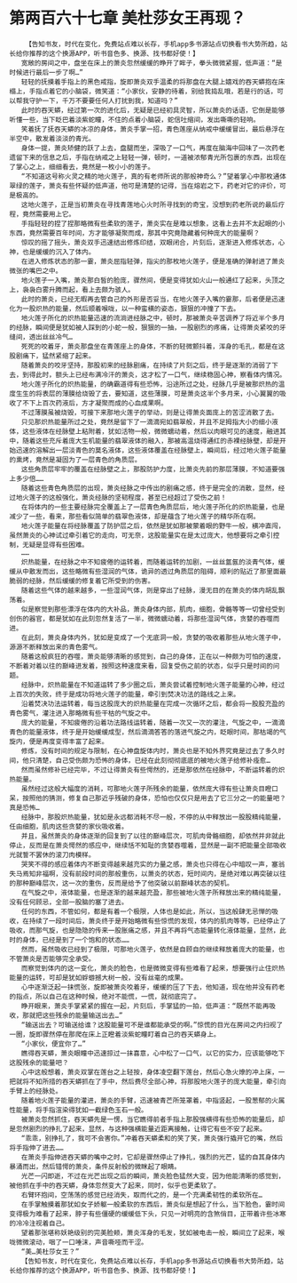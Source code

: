 # 第两百六十七章 美杜莎女王再现？
        【告知书友，时代在变化，免费站点难以长存，手机app多书源站点切换看书大势所趋，站长给你推荐的这个换源APP，听书音色多、换源、找书都好使！】
       宽敞的房间之中，盘坐在床上的萧炎忽然缓缓的睁开了眸子，拳头微微紧握，低声道：“是时候进行最后一步了啊…”
       轻轻的抚摸着手指上的黑色戒指，旋即萧炎双手温柔的将那盘在大腿上嬉戏的吞天蟒抱在床榻上，手指点着它的小脑袋，微笑道：“小家伙，安静的待着，别给我捣乱哦，若是行的话，可以帮我守护一下，千万不要要任何人打扰到我，知道吗？”
       此时的吞天蟒，经过第一次的进化后，无疑是已经初具灵智，所以萧炎的话语，它倒是能够听懂一些，当下眨巴着淡紫蛇瞳，不住的点着小脑袋，蛇信吐缩间，发出嘶嘶的轻响。
       笑着抚了抚吞天蟒的冰凉的身体，萧炎手掌一招，青色莲座从纳戒中缓缓冒出，最后悬浮在半空中，散发着淡淡的青光。
       身体一提，萧炎矫健的跃了上去，盘腿而坐，深吸了一口气，再度在脑海中回味了一次药老遗留下来的信息之后，手指在纳戒之上轻轻一弹，顿时，一道被浓郁青光所包裹的东西，出现在了掌心之上，细细看去，竟然是一枚小小的莲子。
       “不知道这号称火灵之精的地火莲子，真的有老师所说的那般神奇么？”望着掌心中那枚通体翠绿的莲子，萧炎有些怀疑的低声道，他可是清楚的记得，当在熔岩之下，药老对它的评价，可是极高的。
       这地火莲子，正是当初萧炎在寻找青莲地心火时所寻找到的奇宝，没想到药老所说的最后疗程，竟然需要用上它。
       手指轻轻的捏了捏那略微有些柔软的莲子，萧炎实在是难以想象，这看上去并不太起眼的小东西，竟然需要百年时间，方才能够凝聚而成，那其中究竟隐藏着何种庞大的能量啊？
       惊叹的摇了摇头，萧炎双手迅速结出修炼印结，双眼闭合，片刻后，逐渐进入修炼状态，心神，也是缓缓的沉入了体内。
       在进入修炼状态的那一霎，萧炎屈指轻弹，指尖的那枚地火莲子，便是准确的弹射进了萧炎微张的嘴巴之中。
       地火莲子一入嘴，萧炎那白皙的脸庞，骤然间，便是变得犹如火山一般通红了起来，头顶之上，袅袅白雾升腾而起，看上去颇为骇人。
       此时的萧炎，已经无暇再去管自己的外形是否妥当，在地火莲子入嘴的霎那，后者便是迅速化为一股炽热的能量，然后顺着喉咙，以一种蛮横的姿态，狠狠的冲撞了下去。
       地火莲子所化的炽热能量迅速的流淌进经脉之中，顿时，那被萧炎辛苦调养了将近半个多月的经脉，瞬间便是犹如被人踩到的小蛇一般，狠狠的一抽，一股剧烈的疼痛，让得萧炎紧咬的牙缝间，透出丝丝冷气…
       死死的咬着牙，萧炎那盘坐在青莲座上的身体，不断的轻微颤抖着，浑身的毛孔，都是在这股剧痛下，猛然紧缩了起来。
       随着萧炎的咬牙坚持，那股初来的经脉剧痛，在持续了片刻之后，终于是逐渐的消弱了下去，到得此时，额头上已经布满冷汗的萧炎，这才松了一口气，继续稳固心神，察看体内情况。
       地火莲子所化的炽热能量，的确霸道得有些恐怖，沿途所过之处，经脉几乎是被那炽热的温度生生的将表层的薄膜给烧毁了去，要知道，这些薄膜，可是萧炎这半个多月来，小心翼翼的吸收了不下上百次药液后，方才凝聚而成的心血成果啊。
       不过薄膜虽被烧毁，可接下来那地火莲子的举动，则是让得萧炎面庞上的苦涩消散了去。
       只见那炽热能量所过之处，竟然是留下了一滴滴宛如翡翠般，并且不足拇指大小的细小液体，这些液体在经脉壁上粘附着，犹如活物一般，微微蠕动着，然后以肉眼可见的速度，融进其中，随着这些充斥着庞大生机能量的翡翠液体的融入，那被高温烧得通红的赤裸经脉壁，却是开始迅速的溶解出一层淡青色的莫名液体，这些液体覆盖在经脉壁上，瞬间后，经过地火莲子能量的熏烤，竟然是凝固为了一层青色的角质层。
       这些角质层牢牢的覆盖在经脉壁之上，那股防护力度，比萧炎先前的那层薄膜，不知道要强上多少倍……
       随着这些青色角质层的出现，萧炎经脉之中传出的剧痛之感，终于是完全的消散，显然，经过地火莲子的这般强化，萧炎经脉的坚韧程度，甚至已经超过了受伤之前！
       在将体内的一些主要经脉完全覆盖上了一层青色角质层后，地火莲子所化的炽热能量，也是减少了一些，看来，那些看似简单的翡翠色液体，却是蕴含了地火莲子的精华所在啊。
       地火莲子能量在将经脉覆盖了防护层之后，依然是犹如那被蒙着眼的野牛一般，横冲直闯，虽然萧炎的心神试过牵引着它的走向，可无奈，这股能量实在是太过庞大，他想要将之牵引控制，无疑是显得有些困难。
       ……
       炽热能量，在经脉之中不知疲倦的运转着，而随着运转的加剧，一丝丝氲氤的淡青气体，缓缓从中散发而出，这些略微有些湿润的气体，诡异的透过角质层的阻碍，顺利的贴近了那里面最脆弱的经脉，然后缓缓的修复着它所受到的伤害。
       随着这些气体的越来越多，一些湿润气体，则是穿出了经脉，漫无目的在萧炎的体内胡乱飘荡着。
       似是察觉到那些漂浮在体内的大补品，萧炎身体内部，肌肉，细胞，骨骼等等一切曾经受到创伤的器官，都是犹如在此刻忽然复活了一半，微微蠕动着，将那些湿润气体，贪婪的吞噬而进。
       在此刻，萧炎身体内外，犹如是变成了一个无底洞一般，贪婪的吸收着那些从地火莲子中，源源不断释放出来的青色雾气。
       随着这般疯狂的吞噬，萧炎能够清晰的感觉到，自己的身体，正在以一种颇为可怕的速度，不断着对着以往的巅峰进发着，按照这种速度来看，回复受伤之前的状态，似乎只是时间的问题。
       经脉中，炽热能量在不知道运转了多少圈之后，萧炎尝试着控制地火莲子能量的心神，经过上百次的失败，终于是成功将地火莲子的能量，牵引到焚决功法的路线之上来。
       沿着焚决功法运转着，每当这股庞大的炽热能量在完成一次循环之后，都会将一股股充盈的青色雾气，灌注进入那略微有些干枯的气旋之中。
       庞大的能量，不知疲倦的沿着功法路线运转着，随着一次又一次的灌注，气旋之中，一滴滴青色的能量液体，终于是开始缓缓成型，然后滴滴答答的落进气旋之内，眨眼时间，那枯竭的气旋内，便是再度变得丰富了起来。
       修炼，没有时间的规定与限制，在心神盘旋体内时，萧炎也是不知外界究竟是过去了多久时间，他只清楚，自己受伤颇为恐怖的身体，已经在此刻彻彻底底的被地火莲子给修补痊愈…
       然而虽然修补已经完毕，不过让得萧炎有些愕然的，还是那依然在经脉中，不断运转着的炽热能量。
       虽然经过这般大幅度的消耗，可那地火莲子所残余的能量，依然庞大得有些让萧炎目瞪口呆，按照他的猜测，修复自己那近乎残破的身体，恐怕也仅仅只是用去了它三分之一的能量吧？真是恐怖…
       经脉中，那股炽热能量，犹如是永远都消耗不尽一般，不停的从中释放出一股股精纯能量，任由细胞，肌肉这些贪婪的家伙吸收着。
       并且，虽然萧炎的身体逐渐的回复到了以往的巅峰层次，可肌肉骨骼细胞，却依然并非就此停止，反而是在萧炎愕然的感应中，继续恬不知耻的贪婪吞噬着，显然是一副不把能量全部吸收光就誓不罢休的滚刀肉模样。
       哭笑不得的感应着体内不断变得越来越充实的力量之感，萧炎也只得在心中暗叹一声，塞翁失马焉知非福啊，没有前段时间的那般重伤，以萧炎的状态，短时间内，是绝对难以再突破以往的那种巅峰层次，这一次的重伤，反而是给予了他突破以前巅峰状态的契机。
       在气旋之中，液体能量，也是逐渐的越来越充盈，那些被地火莲子所释放出来的精纯能量，没有任何顾忌，全部一股脑的塞了进去。
       任何的东西，不管如何，都是有着一个极限，人体也是如此，所以，当这般肆无忌惮的吸收，在持续了一段时间后，萧炎终于是开始略微有些惊慌的发现，体内的肌肉等等，已经停止了吸收，而那气旋，也是隐隐的传来一股胀痛之感，并且不再将气态能量转化液体能量，显然，此时的身体，已经是到了一个饱和的状态……
       然而，虽然吸收已经到了极限，可那地火莲子，依然是自顾自的继续释放着庞大的能量，也不管萧炎是否能够完全承受。
       而察觉到体内的这一变化，萧炎的脸色，也是微微变得有些难看了起来，想要强行止住炽热能量的运转，可却是犹如蜉蝣撼大树一般，没有丝毫的成果。
       心中逐渐泛起一抹慌张，旋即被萧炎咬着牙，缓缓的压了下去，他知道，现在他并没有药老的指点，所以自己在这种时候，绝对不能慌，一慌，就彻底完了。
       睁开眼来，萧炎手掌紧紧的握在一起，片刻后，手掌猛的一拍，低声道：“既然不能再吸收，那就把这些残余的能量输送出去…”
       “输送出去？可输送给谁？这股能量可不是谁都能承受的啊。”惊慌的目光在房间之内扫视了一圈，旋即骤然停在那爬在床上正瞪着淡紫蛇瞳盯着自己的吞天蟒身上。
       “小家伙，便宜你了…”
       瞧得吞天蟒，萧炎眼瞳中迅速掠过一抹喜意，心中松了一口气，以它的实力，应该能够吃下这股残余的能量吧？
       心中这般想着，萧炎双掌在莲台之上轻按，身体凌空翻下莲台，然后心急火燎的冲上床，一把就将不知所措的吞天蟒抓在了手中，然后费尽全部心神，将那股地火莲子的庞大能量，牵引向手臂上的经脉处。
       随着地火莲子能量的灌进，萧炎的手臂，迅速被青芒所笼罩着，中指竖起，一股葱郁的火属性能量，将手指渲染得犹如一截绿色玉石一般。
       被萧炎忽然抓住，吞天蟒先是一愣，当它瞧得前者手指上那股强横得有些恐怖的能量后，却是忽然剧烈的挣扎了起来，显然，与这种强横能量近距离接触，让得它有些不安了起来。
       “乖乖，别挣扎了，我可不会害你。”冲着吞天蟒柔和的笑了笑，萧炎强行撬开它的嘴，然后将手指伸了进去……
       在萧炎手指伸进吞天蟒的嘴中之时，它却是骤然停止了挣扎，强烈的光芒，猛的自其身体内暴涌而出，然后错愕的萧炎，条件反射般的微眯起了眼睛。
       光芒一闪即逝，不过在光芒出现之后的瞬间，萧炎脸色猛然大变，因为他能清晰的感觉到，被他抓在手中的吞天蟒，身体忽然变大了起来，同时，似乎也更柔软了。
       右臂环抱间，空荡荡的感觉已经消失，取而代之的，是一个充满柔韧性的柔软所在…
       在手掌触摸着那犹如女子娇躯一般柔软的东西后，萧炎似是想起了什么，当下脸色，霎时间变得极为难看了起来，脖子有些僵硬的缓缓低下头，只见一对明亮的含煞俏目，正带着许些冰寒的冷冷注视着自己。
       望着那张堪称妖艳级别的完美脸颊，萧炎浑身的毛发，犹如被电击一般，瞬间立了起来，喉咙微微滚动，咽了一口唾沫，声音嘶哑而干涩。
       “美…美杜莎女王？”
       【告知书友，时代在变化，免费站点难以长存，手机app多书源站点切换看书大势所趋，站长给你推荐的这个换源APP，听书音色多、换源、找书都好使！】
